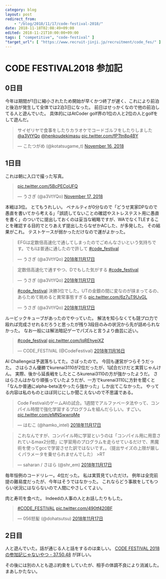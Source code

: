 ```yaml
---
category: blog
layout: post
redirect_from:
    - "/blog/2018/11/17/code-festival-2018/"
date: 2018-11-18T02:08:49+09:00
edited: 2018-11-21T10:00:00+09:00
tags: [ "competitive", "code-festival" ]
"target_url": [ "https://www.recruit-jinji.jp/recruitment/code_fes/" ]
---
```


# CODE FESTIVAL2018 参加記

## 0日目

今年は期間が1日に縮小されたため開始が早くかつ終了が遅く、これにより前泊と後泊が発生して全体では2泊3日になった。
前日はせっかくなので他の前泊してる人と遊んでいた。
具体的にはAtCoder golf界の1位の人と2位の人とgolfをして遊んだ。

<blockquote class="twitter-tweet" data-partner="tweetdeck"><p lang="ja" dir="ltr">サイゼリヤで食事をしたりカラオケでコードゴルフをしたりしました<a href="https://twitter.com/a3VtYQo?ref_src=twsrc%5Etfw">@a3VtYQo</a> <a href="https://twitter.com/henkoudekimasu?ref_src=twsrc%5Etfw">@henkoudekimasu</a> <a href="https://t.co/fPTtn8p4BY">pic.twitter.com/fPTtn8p4BY</a></p>&mdash; こたつがめ (@kotatsugame_t) <a href="https://twitter.com/kotatsugame_t/status/1063453905109938176?ref_src=twsrc%5Etfw">November 16, 2018</a></blockquote>
<script async src="https://platform.twitter.com/widgets.js" charset="utf-8"></script>

## 1日目

これは朝に入口で撮った写真。

<blockquote class="twitter-tweet" data-partner="tweetdeck"><p lang="und" dir="ltr"><a href="https://t.co/5BcPECoUFQ">pic.twitter.com/5BcPECoUFQ</a></p>&mdash; うさぎ (@a3VtYQo) <a href="https://twitter.com/a3VtYQo/status/1063583328215810048?ref_src=twsrc%5Etfw">November 17, 2018</a></blockquote>
<script async src="https://platform.twitter.com/widgets.js" charset="utf-8"></script>

本戦は3位。
とてもうれしい。
ペナルティが0分なので「どうせ実家DPなので愚直を書いてから考える」「誤読してないことの確認やストレステスト用に愚直を書く」のついでに提出しておくのは妥当な戦略ですが、WAでなくTLEすることを確認する目的でとりあえず提出したらなぜかACした、が多発した。
その結果がこれ。
テストケースが弱かっただけなので運がよかった。

<blockquote class="twitter-tweet" data-lang="ja"><p lang="ja" dir="ltr">EFGは定数倍高速化で通してしまったのでごめんなさいという気持ちです。でもIは普通に通したので許して <a href="https://twitter.com/hashtag/code_festival?src=hash&amp;ref_src=twsrc%5Etfw">#code_festival</a></p>&mdash; うさぎ (@a3VtYQo) <a href="https://twitter.com/a3VtYQo/status/1063636839418875906?ref_src=twsrc%5Etfw">2018年11月17日</a></blockquote>
<script async src="https://platform.twitter.com/widgets.js" charset="utf-8"></script>

<blockquote class="twitter-tweet" data-lang="ja"><p lang="ja" dir="ltr">定数倍高速化で通すやつ、Dでもした気がする <a href="https://twitter.com/hashtag/code_festival?src=hash&amp;ref_src=twsrc%5Etfw">#code_festival</a></p>&mdash; うさぎ (@a3VtYQo) <a href="https://twitter.com/a3VtYQo/status/1063637150816710656?ref_src=twsrc%5Etfw">2018年11月17日</a></blockquote>
<script async src="https://platform.twitter.com/widgets.js" charset="utf-8"></script>

<blockquote class="twitter-tweet" data-lang="ja"><p lang="ja" dir="ltr"><a href="https://twitter.com/hashtag/code_festival?src=hash&amp;ref_src=twsrc%5Etfw">#code_festival</a> 決勝3位でした。UTの金銀の間に変なのが挟まってるの、あらためて眺めると異常事態すぎる <a href="https://t.co/6z7uT9UvGL">pic.twitter.com/6z7uT9UvGL</a></p>&mdash; うさぎ (@a3VtYQo) <a href="https://twitter.com/a3VtYQo/status/1063849757951504384?ref_src=twsrc%5Etfw">2018年11月17日</a></blockquote>
<script async src="https://platform.twitter.com/widgets.js" charset="utf-8"></script>

ルービックキューブがあったのでやっていた。
解法を知らなくても競プロ力で殴れば完成させれるだろうと思ったが残り3段目のみの状況から先が詰められなかった。
なお一般には解法暗記ゲーでパズルと言うより曲芸に近い。

<blockquote class="twitter-tweet" data-lang="ja"><p lang="und" dir="ltr"><a href="https://twitter.com/hashtag/code_festival?src=hash&amp;ref_src=twsrc%5Etfw">#code_festival</a> <a href="https://t.co/IqREhyeiXZ">pic.twitter.com/IqREhyeiXZ</a></p>&mdash; CODE_FESTIVAL (@CodeFestival) <a href="https://twitter.com/CodeFestival/status/1063568787444654080?ref_src=twsrc%5Etfw">2018年11月16日</a></blockquote>
<script async src="https://platform.twitter.com/widgets.js" charset="utf-8"></script>

AI Challengeは予選落ちしてた。さぼったので。
今回も運営がつらそうだった。
さはらさん優勝でkurenai3110が2位だったが、1試合だけだと実質じゃんけん。
実際、後から延長戦をしたところkurenai3110の方が強かったようだ。
さはらさんはかなり頑張っていたようだが、一方でkurenai3110に方針を聞くと「なんか普通にalpha-beta法やったら強かった」しか出てこなかった。
やってる内容は私のものとほぼ同じにしか聞こえないので不思議である。

<blockquote class="twitter-tweet" data-lang="ja"><p lang="ja" dir="ltr">Code FestivalのゲームAIの試合。1週間でアルファベータ法やって、コンパイル時間で強化学習するプログラムを組んだらしい。すごい。 <a href="https://t.co/eMNSwwrqMe">pic.twitter.com/eMNSwwrqMe</a></p>&mdash; はむこ (@hamko_intel) <a href="https://twitter.com/hamko_intel/status/1063662438996836352?ref_src=twsrc%5Etfw">2018年11月17日</a></blockquote>
<script async src="https://platform.twitter.com/widgets.js" charset="utf-8"></script>

<blockquote class="twitter-tweet" data-lang="ja"><p lang="ja" dir="ltr">これなんですが、コンパイル時に学習というのは「コンパイル用に用意されているmax2分間」に学習用のプログラムを走らせているだけで、黒魔術を使ってgccで学習させた訳ではないです。。（提出サイズの上限が厳しくパラメータを乗せられませんでした） &gt;RT</p>&mdash; saharan / さはら (@shr_em) <a href="https://twitter.com/shr_em/status/1063783515047620608?ref_src=twsrc%5Etfw">2018年11月17日</a></blockquote>
<script async src="https://platform.twitter.com/widgets.js" charset="utf-8"></script>


毎年恒例のコードリレー。4位だった。
私は実質見ていただけ。
例年は全完前提の難易度だったが、今年はそうではなかった。
これならどう事故をしてもつらい状況にはならないので人間にやさしくてよい。


肉と寿司を食べた。
Indeedの人事の人とお話したりもした。

<blockquote class="twitter-tweet" data-lang="ja"><p lang="und" dir="ltr"><a href="https://twitter.com/hashtag/CODE_FESTIVAL?src=hash&amp;ref_src=twsrc%5Etfw">#CODE_FESTIVAL</a> <a href="https://t.co/490tf420BF">pic.twitter.com/490tf420BF</a></p>&mdash; 056怒髪 (@dohatsutsu) <a href="https://twitter.com/dohatsutsu/status/1063750258868404226?ref_src=twsrc%5Etfw">2018年11月17日</a></blockquote>
<script async src="https://platform.twitter.com/widgets.js" charset="utf-8"></script>

## 2日目

人と遊んでいた。話が通じる人と話をするのは楽しい。
[CODE FESTIVAL 2018 の参加記じゃないやつ - 37.50.48](http://i-i.hatenablog.jp/entry/2018/11/20/014558) が詳しい。

その後には別の人とも遊ぶ約束をしていたが、相手の体調不良により消滅した。まあしかたない。
